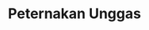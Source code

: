 ---
id: 48
title : Peternakan Unggas
linkurl: 
fitur : aspekpajak
createdTime : 31/07/2019
modifiedTime : 26/12/2019
topik: Versi Lengkap
img: cock.png
---